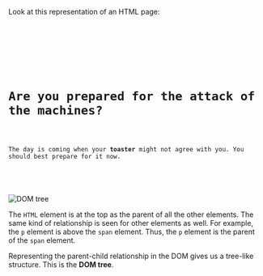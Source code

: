 Look at this representation
of an HTML page:

<codeblock language="html" type="lesson">
<code>
<html>
    <head>
        <title>Attack of the Machines</title>
    </head>
    <body>
        <h1>Are you prepared for the attack of the machines?</h1>
        <p>The day is coming when your <span style="font-weight: 700">toaster</span> might not agree with you. You should best prepare for it now.</p>
    </body>
</html>
</code>
</codeblock>

![DOM tree](https://ucarecdn.com/3a33f3d7-a5bc-4bc8-a206-0aac5e524aea/ "DOM tree")


The `HTML` element is
at the top
as the parent of
all the other elements.
The same kind of relationship
is seen for other elements as well.
For example,
the `p` element is above
the `span` element.
Thus, the `p` element
is the parent of
the `span` element.

Representing the parent-child
relationship in the DOM
gives us a tree-like structure.
This is the **DOM tree**.
